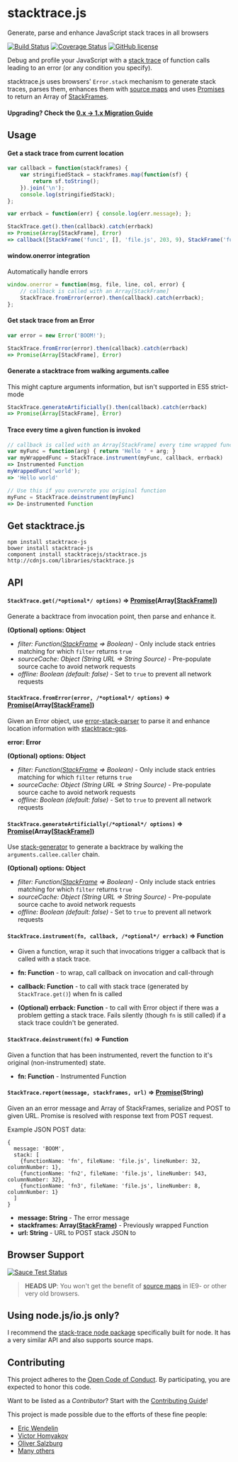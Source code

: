 # stacktrace.js
Generate, parse and enhance JavaScript stack traces in all browsers

[![Build Status](https://travis-ci.org/stacktracejs/stacktrace.js.svg?branch=master)](https://travis-ci.org/stacktracejs/stacktrace.js) [![Coverage Status](https://img.shields.io/coveralls/stacktracejs/stacktrace.js.svg)](https://coveralls.io/r/stacktracejs/stacktrace.js?branch=master) [![GitHub license](https://img.shields.io/github/license/stacktracejs/stacktrace.js.svg)](http://unlicense.org)

Debug and profile your JavaScript with a [stack trace](http://en.wikipedia.org/wiki/Stack_trace) of function calls leading to an error (or any condition you specify).

stacktrace.js uses browsers' `Error.stack` mechanism to generate stack traces, parses them, enhances them with
[source maps](http://www.html5rocks.com/en/tutorials/developertools/sourcemaps/) and uses
[Promises](https://developer.mozilla.org/en-US/docs/Web/JavaScript/Reference/Global_Objects/Promise)
to return an Array of [StackFrames](https://github.com/stacktracejs/stackframe).

#### Upgrading? Check the [0.x -> 1.x Migration Guide](https://www.stacktracejs.com/#!/docs/v0-migration-guide)

## Usage
#### Get a stack trace from current location
```js
var callback = function(stackframes) {
    var stringifiedStack = stackframes.map(function(sf) {
        return sf.toString();
    }).join('\n');
    console.log(stringifiedStack);
};

var errback = function(err) { console.log(err.message); };

StackTrace.get().then(callback).catch(errback)
=> Promise(Array[StackFrame], Error)
=> callback([StackFrame('func1', [], 'file.js', 203, 9), StackFrame('func2', [], 'http://localhost:3000/file.min.js', 1, 3284)])
```

#### window.onerror integration
Automatically handle errors
```js
window.onerror = function(msg, file, line, col, error) {
    // callback is called with an Array[StackFrame]
    StackTrace.fromError(error).then(callback).catch(errback);
};
```

#### Get stack trace from an Error
```js
var error = new Error('BOOM!');

StackTrace.fromError(error).then(callback).catch(errback)
=> Promise(Array[StackFrame], Error)
```

#### Generate a stacktrace from walking arguments.callee
This might capture arguments information, but isn't supported in ES5 strict-mode
```js
StackTrace.generateArtificially().then(callback).catch(errback)
=> Promise(Array[StackFrame], Error)
```

#### Trace every time a given function is invoked
```js
// callback is called with an Array[StackFrame] every time wrapped function is called
var myFunc = function(arg) { return 'Hello ' + arg; }
var myWrappedFunc = StackTrace.instrument(myFunc, callback, errback)
=> Instrumented Function
myWrappedFunc('world');
=> 'Hello world'

// Use this if you overwrote you original function
myFunc = StackTrace.deinstrument(myFunc)
=> De-instrumented Function
```

## Get stacktrace.js
```
npm install stacktrace-js
bower install stacktrace-js
component install stacktracejs/stacktrace.js
http://cdnjs.com/libraries/stacktrace.js
```

## API

#### `StackTrace.get(/*optional*/ options)` => [Promise](https://developer.mozilla.org/en-US/docs/Web/JavaScript/Reference/Global_Objects/Promise)(Array[[StackFrame](https://github.com/stacktracejs/stackframe)])
Generate a backtrace from invocation point, then parse and enhance it.

**(Optional) options: Object**
* *filter: Function([StackFrame](https://github.com/stacktracejs/stackframe) => Boolean)* - Only include stack entries matching for which `filter` returns `true`
* *sourceCache: Object (String URL => String Source)* - Pre-populate source cache to avoid network requests
* *offline: Boolean (default: false)* - Set to `true` to prevent all network requests

#### `StackTrace.fromError(error, /*optional*/ options)` => [Promise](https://developer.mozilla.org/en-US/docs/Web/JavaScript/Reference/Global_Objects/Promise)(Array[[StackFrame](https://github.com/stacktracejs/stackframe)])
Given an Error object, use [error-stack-parser](https://github.com/stacktracejs/error-stack-parser)
to parse it and enhance location information with [stacktrace-gps](https://github.com/stacktracejs/stacktrace-gps).

**error: Error**

**(Optional) options: Object**
* *filter: Function([StackFrame](https://github.com/stacktracejs/stackframe) => Boolean)* - Only include stack entries matching for which `filter` returns `true`
* *sourceCache: Object (String URL => String Source)* - Pre-populate source cache to avoid network requests
* *offline: Boolean (default: false)* - Set to `true` to prevent all network requests

#### `StackTrace.generateArtificially(/*optional*/ options)` => [Promise](https://developer.mozilla.org/en-US/docs/Web/JavaScript/Reference/Global_Objects/Promise)(Array[[StackFrame](https://github.com/stacktracejs/stackframe)])
Use [stack-generator](https://github.com/stacktracejs/stack-generator) to generate a backtrace by walking the `arguments.callee.caller` chain.

**(Optional) options: Object**
* *filter: Function([StackFrame](https://github.com/stacktracejs/stackframe) => Boolean)* - Only include stack entries matching for which `filter` returns `true`
* *sourceCache: Object (String URL => String Source)* - Pre-populate source cache to avoid network requests
* *offline: Boolean (default: false)* - Set to `true` to prevent all network requests

#### `StackTrace.instrument(fn, callback, /*optional*/ errback)` => Function
* Given a function, wrap it such that invocations trigger a callback that is called with a stack trace.

* **fn: Function** - to wrap, call callback on invocation and call-through
* **callback: Function** - to call with stack trace (generated by `StackTrace.get()`) when fn is called
* **(Optional) errback: Function** - to call with Error object if there was a problem getting a stack trace.
Fails silently (though `fn` is still called) if a stack trace couldn't be generated.

#### `StackTrace.deinstrument(fn)` => Function
Given a function that has been instrumented, revert the function to it's original (non-instrumented) state.

* **fn: Function** - Instrumented Function

#### `StackTrace.report(message, stackframes, url)` => [Promise](https://developer.mozilla.org/en-US/docs/Web/JavaScript/Reference/Global_Objects/Promise)(String)
Given an an error message and Array of StackFrames, serialize and POST to given URL. Promise is resolved with response text from POST request.

Example JSON POST data:
```
{
  message: 'BOOM',
  stack: [
    {functionName: 'fn', fileName: 'file.js', lineNumber: 32, columnNumber: 1},
    {functionName: 'fn2', fileName: 'file.js', lineNumber: 543, columnNumber: 32},
    {functionName: 'fn3', fileName: 'file.js', lineNumber: 8, columnNumber: 1}
  ]
}
```

* **message: String** - The error message
* **stackframes: Array([StackFrame](https://github.com/stacktracejs/stackframe))** - Previously wrapped Function
* **url: String** - URL to POST stack JSON to

## Browser Support
[![Sauce Test Status](https://saucelabs.com/browser-matrix/stacktracejs.svg)](https://saucelabs.com/u/stacktracejs)

> **HEADS UP**: You won't get the benefit of [source maps](http://www.html5rocks.com/en/tutorials/developertools/sourcemaps/)
in IE9- or other very old browsers.

## Using node.js/io.js only?
I recommend the [stack-trace node package](https://www.npmjs.com/package/stack-trace) specifically built for node.
It has a very similar API and also supports source maps.

## Contributing
This project adheres to the [Open Code of Conduct](http://todogroup.org/opencodeofconduct/#stacktrace.js/me@eriwen.com). By participating, you are expected to honor this code.

Want to be listed as a *Contributor*? Start with the [Contributing Guide](https://github.com/stacktracejs/stacktrace.js/blob/master/.github/CONTRIBUTING.md)!

This project is made possible due to the efforts of these fine people:

* [Eric Wendelin](https://www.eriwen.com)
* [Victor Homyakov](https://github.com/victor-homyakov)
* [Oliver Salzburg](https://github.com/oliversalzburg)
* [Many others](https://github.com/stacktracejs/stacktrace.js/graphs/contributors)
